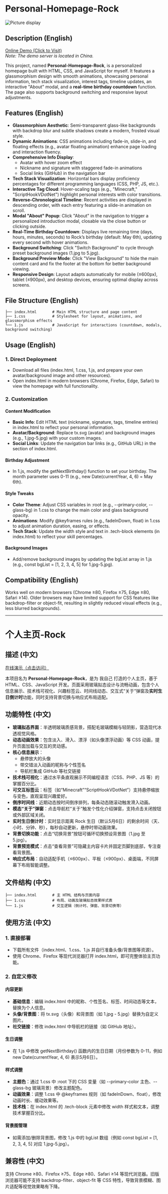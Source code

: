 
# Personal-Homepage-Rock  

![Picture display](https://github.com/add-qwq/Personal-Homepage-Rock/raw/main/Personal-Homepage-Rock.png?raw=true)  

## Description (English)  
[Online Demo (Click to Visit)](https://www.rockaz.top/rockaz/)  
*Note: The demo server is located in China.*  

This project, named **Personal-Homepage-Rock**, is a personalized homepage built with HTML, CSS, and JavaScript for myself. It features a glassmorphism design with smooth animations, showcasing personal information, tech stack visualization, interest tags, timeline updates, an interactive "About" modal, and a **real-time birthday countdown** function. The page also supports background switching and responsive layout adjustments.  


## Features (English)  
- **Glassmorphism Aesthetic**: Semi-transparent glass-like backgrounds with backdrop blur and subtle shadows create a modern, frosted visual style.  
- **Dynamic Animations**: CSS animations including fade-in, slide-in, and floating effects (e.g., avatar floating animation) enhance page loading and interaction fluency.  
- **Comprehensive Info Display**:  
  - Avatar with hover zoom effect  
  - Nickname and signature with staggered fade-in animations  
  - Social links (GitHub) in the navigation bar  
- **Tech Stack Visualization**: Horizontal bars display proficiency percentages for different programming languages (CSS, PHP, JS, etc.).  
- **Interactive Tag Cloud**: Hover-scaling tags (e.g., "Minecraft," "ScriptHookVDotNet") highlight personal interests with color transitions.  
- **Reverse-Chronological Timeline**: Recent activities are displayed in descending order, with each entry featuring a slide-in animation on scroll.  
- **Modal "About" Popup**: Click "About" in the navigation to trigger a personalized introduction modal, closable via the close button or clicking outside.  
- **Real-Time Birthday Countdown**: Displays live remaining time (days, hours, minutes, seconds) to Rock’s birthday (default: May 6th), updating every second with hover animations.  
- **Background Switching**: Click "Switch Background" to cycle through preset background images (1.jpg to 5.jpg).  
- **Background Preview Mode**: Click "View Background" to hide the main content card and fix the footer at the bottom for better background viewing.  
- **Responsive Design**: Layout adapts automatically for mobile (≤600px), tablet (≤900px), and desktop devices, ensuring optimal display across screens.  


## File Structure (English)  
```  
├── index.html       # Main HTML structure and page content  
├── 1.css            # Stylesheet for layout, animations, and glassmorphism effects  
└── 1.js             # JavaScript for interactions (countdown, modals, background switching)  
```  


## Usage (English)  
### 1. Direct Deployment  
- Download all files (index.html, 1.css, 1.js, and prepare your own avatar/background image and other resources).  
- Open index.html in modern browsers (Chrome, Firefox, Edge, Safari) to view the homepage with full functionality.  


### 2. Customization  
#### **Content Modification**  
- **Basic Info**: Edit HTML text (nickname, signature, tags, timeline entries) in index.html to reflect your personal information.  
- **Avatar/Background**: Replace tx.svg (avatar) and background images (e.g., 1.jpg-5.jpg) with your custom images.  
- **Social Links**: Update the navigation bar links (e.g., GitHub URL) in the <nav> section of index.html.  

#### **Birthday Adjustment**  
- In 1.js, modify the getNextBirthday() function to set your birthday. The month parameter uses 0-11 (e.g., new Date(currentYear, 4, 6) = May 6th).  

#### **Style Tweaks**  
- **Color Theme**: Adjust CSS variables in :root (e.g., --primary-color, --glass-bg) in 1.css to change the main color and glass background opacity.  
- **Animations**: Modify @keyframes rules (e.g., fadeInDown, float) in 1.css to adjust animation duration, easing, or effects.  
- **Tech Stack**: Update the width style and text in .tech-block elements (in index.html) to reflect your skill percentages.  

#### **Background Images**  
- Add/remove background images by updating the bgList array in 1.js (e.g., const bgList = [1, 2, 3, 4, 5] for 1.jpg-5.jpg).  


## Compatibility (English)  
Works well on modern browsers (Chrome ≥80, Firefox ≥75, Edge ≥80, Safari ≥14). Older browsers may have limited support for CSS features like backdrop-filter or object-fit, resulting in slightly reduced visual effects (e.g., less blurred backgrounds).  


---


# 个人主页-Rock  


## 描述 (中文)  
[在线演示（点击访问）](https://www.rockaz.top/rockaz/)  

本项目名为 **Personal-Homepage-Rock**，是为 我自己 打造的个人主页，基于 HTML、CSS、JavaScript 开发。页面采用玻璃拟态设计与流畅动画，包含个人信息展示、技术栈可视化、兴趣标签云、时间线动态、交互式“关于”弹窗及**实时生日倒计时**功能，同时支持背景切换与响应式布局适配。  


## 功能特性 (中文)  
- **玻璃拟态界面**：半透明玻璃质感背景，搭配毛玻璃模糊与轻阴影，营造现代冰透视觉风格。  
- **动态动画效果**：包含淡入、滑入、漂浮（如头像漂浮动画）等 CSS 动画，提升页面加载与交互的灵动感。  
- **核心信息展示**：  
  - 悬停放大的头像  
  - 带交错淡入动画的昵称与个性签名  
  - 导航栏集成 GitHub 等社交链接  
- **技术栈可视化**：通过水平条直观展示不同编程语言（CSS、PHP、JS 等）的掌握百分比。  
- **可交互标签云**：标签（如“Minecraft”“ScriptHookVDotNet”）支持悬停缩放与变色，直观呈现兴趣爱好。  
- **倒序时间线**：近期动态按时间倒序排列，每条动态随滚动触发滑入动画。  
- **模态“关于”弹窗**：点击导航栏“关于”触发个性化介绍弹窗，支持点击关闭按钮或外部区域关闭。  
- **实时生日倒计时**：实时显示距离 Rock 生日（默认5月6日）的剩余时间（天、小时、分钟、秒），每秒自动更新，悬停时带动画效果。  
- **背景切换功能**：点击“切换背景”按钮可循环切换预设背景图（1.jpg 至 5.jpg）。  
- **背景预览模式**：点击“查看背景”可隐藏主内容卡片并固定页脚到底部，专注查看背景图。  
- **响应式布局**：自动适配手机（≤600px）、平板（≤900px）、桌面端，不同屏幕下布局智能调整。  


## 文件结构 (中文)  
```  
├── index.html       # 主 HTML 结构与页面内容  
├── 1.css            # 布局、动画及玻璃拟态效果样式表  
└── 1.js             # 交互逻辑（倒计时、弹窗、背景切换等）  
```  


## 使用方法 (中文)  
### 1. 直接部署  
- 下载所有文件（index.html、1.css、1.js 并自行准备头像/背景图等资源）。  
- 使用 Chrome、Firefox 等现代浏览器打开 index.html，即可完整体验主页功能。  


### 2. 自定义修改  
#### **内容更新**  
- **基础信息**：编辑 index.html 中的昵称、个性签名、标签、时间动态等文本，替换为个人信息。  
- **头像/背景图**：将 tx.svg（头像）和背景图（如 1.jpg - 5.jpg）替换为自定义图片。  
- **社交链接**：修改 index.html 中导航栏的链接（如 GitHub 地址）。  

#### **生日调整**  
- 在 1.js 中修改 getNextBirthday() 函数内的生日日期（月份参数为 0-11，例如 new Date(currentYear, 4, 6) 表示5月6日）。  

#### **样式调整**  
- **主题色**：通过 1.css 中 :root 下的 CSS 变量（如 --primary-color 主色、--glass-bg 玻璃背景）修改主题配色。  
- **动画效果**：调整 1.css 中 @keyframes 规则（如 fadeInDown、float），修改动画时长、缓动效果等。  
- **技术栈**：在 index.html 的 .tech-block 元素中修改 width 样式和文本，调整技术掌握百分比。  

#### **背景图管理**  
- 如需添加/删除背景图，修改 1.js 中的 bgList 数组（例如 const bgList = [1, 2, 3, 4, 5] 对应 1.jpg-5.jpg）。  


## 兼容性 (中文)  
支持 Chrome ≥80、Firefox ≥75、Edge ≥80、Safari ≥14 等现代浏览器。旧版浏览器可能不支持 backdrop-filter、object-fit 等 CSS 特性，导致背景模糊、图片适配等视觉效果略有下降。
